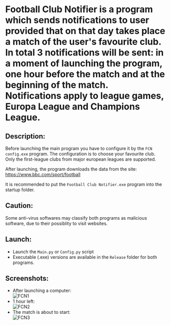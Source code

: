 # Football Club Notifier is a program which sends notifications to user provided that on that day takes place a match of the user's favourite club. In total 3 notifications will be sent: in a moment of launching the program, one hour before the match and at the beginning of the match. Notifications apply to league games, Europa League and Champions League. 

## Description:  
Before launching the main program you have to configure it by the ```FCN config.exe``` program. The configuration is to choose your favourite club. Only the first-league clubs from major european leagues are supported.

After launching, the program downloads the data from the site: https://www.bbc.com/sport/football

It is recommended to put the ```Football Club Notifier.exe``` program into the startup folder.

## Caution:  
Some anti-virus softwares may classify both programs as malicious software, due to their possiblity to visit websites.

## Launch: 
* Launch the ```Main.py``` or ```Config.py``` script
* Executable (.exe) versions are available in the ```Release``` folder for both programs.

## Screenshots:   
* After launching a computer:  
![FCN1](https://user-images.githubusercontent.com/71539614/99203611-5a25fb80-27b3-11eb-85fb-4ea75d08e53f.png)  
* 1 hour left:    
![FCN2](https://user-images.githubusercontent.com/71539614/99203618-5db98280-27b3-11eb-979e-7416357b798c.png)
* The match is about to start:  
![FCN3](https://user-images.githubusercontent.com/71539614/99203620-5eeaaf80-27b3-11eb-8561-5b3c02fbc944.png)  
